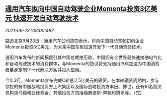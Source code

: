 <!--1632385862000-->
[通用汽车拟向中国自动驾驶企业Momenta投资3亿美元 快速开发自动驾驶技术](https://cn.reuters.com/article/gm-china-momenta-investment-0923-idCNKBS2GJ0GV)
------

<div><i>2021-09-23T08:00:48Z</i></div><p>路透北京9月23日 - 通用汽车公司周四表示，将向中国自动驾驶初创企业Momenta投资3亿美元，为未来中国车型加速开发下一代自动驾驶技术。</p><p>通用汽车发布的新闻稿援引其中国总裁柏历称，中国拥有全世界最快速接纳电气化和自动驾驶技术的消费群体，与Momenta的协议将支持通用汽车加速为中国消费者量身定制下一代解决方案并投入应用。</p><p>今年3月，Momenta宣布完成C轮总计5亿美元的融资。在本轮融资周期内，参与领投的有中国战略投资方上汽集团以及国际战略投资方丰田、博世，还有知名投资机构淡马锡和云锋基金。其他投资方包括梅赛德斯-奔驰和腾讯等。（完）</p>
